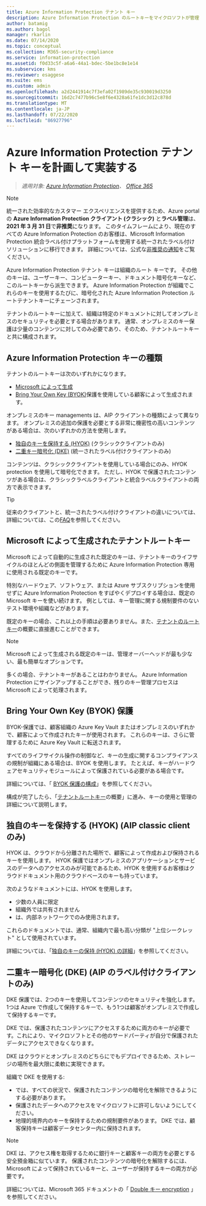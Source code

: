 ```yaml
---
title: Azure Information Protection テナント キー
description: Azure Information Protection のルートキーをマイクロソフトが管理するのではなく、特定の規制に準拠するために、テナントのこのキーを作成して管理することをお勧めします。
author: batamig
ms.author: bagol
manager: rkarlin
ms.date: 07/14/2020
ms.topic: conceptual
ms.collection: M365-security-compliance
ms.service: information-protection
ms.assetid: f0d33c5f-a6a6-44a1-bdec-5be1bc8e1e14
ms.subservice: kms
ms.reviewer: esaggese
ms.suite: ems
ms.custom: admin
ms.openlocfilehash: a2d2441914c7f3efa02f1989de35c930019d3250
ms.sourcegitcommit: 16d2c7477b96c5e8f6e4328a61fe1dc3d12c878d
ms.translationtype: MT
ms.contentlocale: ja-JP
ms.lasthandoff: 07/22/2020
ms.locfileid: "86927796"
---
```

# <a name="planning-and-implementing-your-azure-information-protection-tenant-key"></a>Azure Information Protection テナント キーを計画して実装する

>*適用対象: [Azure Information Protection](https://azure.microsoft.com/pricing/details/information-protection)、 [Office 365](https://download.microsoft.com/download/E/C/F/ECF42E71-4EC0-48FF-AA00-577AC14D5B5C/Azure_Information_Protection_licensing_datasheet_EN-US.pdf)*

>[!NOTE] 
> 統一された効率的なカスタマー エクスペリエンスを提供するため、Azure portal の **Azure Information Protection クライアント (クラシック)** と**ラベル管理**は、**2021 年 3 月 31 日**で**非推奨**になります。 このタイムフレームにより、現在のすべての Azure Information Protection のお客様は、Microsoft Information Protection 統合ラベル付けプラットフォームを使用する統一されたラベル付けソリューションに移行できます。 詳細については、公式な[非推奨の通知](https://aka.ms/aipclassicsunset)をご覧ください。

Azure Information Protection テナント キーは組織のルート キーです。 その他のキーは、ユーザーキー、コンピューターキー、ドキュメント暗号化キーなど、このルートキーから派生できます。 Azure Information Protection が組織でこれらのキーを使用するたびに、暗号化された Azure Information Protection ルートテナントキーにチェーンされます。

テナントのルートキーに加えて、組織は特定のドキュメントに対してオンプレミスのセキュリティを必要とする場合があります。 通常、オンプレミスのキー保護は少量のコンテンツに対してのみ必要であり、そのため、テナントルートキーと共に構成されます。

## <a name="azure-information-protection-key-types"></a>Azure Information Protection キーの種類

テナントのルートキーは次のいずれかになります。

- [Microsoft によって生成](#tenant-root-keys-generated-by-microsoft)
- [Bring Your Own Key (BYOK)](#bring-your-own-key-byok-protection)保護を使用している顧客によって生成されます。

オンプレミスのキー managements は、AIP クライアントの種類によって異なります。 オンプレミスの追加の保護を必要とする非常に機密性の高いコンテンツがある場合は、次のいずれかの方法を使用します。

- [独自のキーを保持する (HYOK)](#hold-your-own-key-hyok-aip-classic-client-only) (クラシッククライアントのみ)
- [二重キー暗号化 (DKE)](#double-key-encryption-dke-aip-unified-labeling-client-only) (統一されたラベル付けクライアントのみ)

コンテンツは、クラシッククライアントを使用している場合にのみ、HYOK protection を使用して暗号化できます。 ただし、HYOK で保護されたコンテンツがある場合は、クラシックラベルクライアントと統合ラベルクライアントの両方で表示できます。 

> [!TIP]
> 従来のクライアントと、統一されたラベル付けクライアントの違いについては、 詳細については、この[FAQ](faqs.md#whats-the-difference-between-the-azure-information-protection-classic-and-unified-labeling-clients)を参照してください。
>

## <a name="tenant-root-keys-generated-by-microsoft"></a>Microsoft によって生成されたテナントルートキー

Microsoft によって自動的に生成された既定のキーは、テナントキーのライフサイクルのほとんどの側面を管理するために Azure Information Protection 専用に使用される既定のキーです。

特別なハードウェア、ソフトウェア、または Azure サブスクリプションを使用せずに Azure Information Protection をすばやくデプロイする場合は、既定の Microsoft キーを使い続けます。 例としては、キー管理に関する規制要件のないテスト環境や組織などがあります。

既定のキーの場合、これ以上の手順は必要ありません。また、[テナントのルートキー](get-started-tenant-root-keys.md)の概要に直接進むことができます。

> [!NOTE]
> Microsoft によって生成される既定のキーは、管理オーバーヘッドが最も少ない、最も簡単なオプションです。
>
> 多くの場合、テナントキーがあることはわかりません。 Azure Information Protection にサインアップすることができ、残りのキー管理プロセスは Microsoft によって処理されます。

## <a name="bring-your-own-key-byok-protection"></a>Bring Your Own Key (BYOK) 保護

BYOK-保護では、顧客組織の Azure Key Vault またはオンプレミスのいずれかで、顧客によって作成されたキーが使用されます。 これらのキーは、さらに管理するために Azure Key Vault に転送されます。

すべてのライフサイクル操作の制御など、キーの生成に関するコンプライアンスの規制が組織にある場合は、BYOK を使用します。 たとえば、キーがハードウェアセキュリティモジュールによって保護されている必要がある場合です。

詳細については、「 [BYOK 保護の構成](byok-price-restrictions.md)」を参照してください。 

構成が完了したら、「[テナントルートキー](get-started-tenant-root-keys.md)の概要」に進み、キーの使用と管理の詳細について説明します。

## <a name="hold-your-own-key-hyok-aip-classic-client-only"></a>独自のキーを保持する (HYOK) (AIP classic client のみ)

HYOK は、クラウドから分離された場所で、顧客によって作成および保持されるキーを使用します。 HYOK 保護ではオンプレミスのアプリケーションとサービスのデータへのアクセスのみが可能であるため、HYOK を使用するお客様はクラウドドキュメント用のクラウドベースのキーも持っています。

次のようなドキュメントには、HYOK を使用します。

- 少数の人員に限定
- 組織外では共有されません
- は、内部ネットワークでのみ使用されます。

これらのドキュメントでは、通常、組織内で最も高い分類が "上位シークレット" として使用されています。

詳細については、「[独自のキーの保持 (HYOK) の詳細](configure-adrms-restrictions.md)」を参照してください。

## <a name="double-key-encryption-dke-aip-unified-labeling-client-only"></a>二重キー暗号化 (DKE) (AIP のラベル付けクライアントのみ)

DKE 保護では、2つのキーを使用してコンテンツのセキュリティを強化します。1つは Azure で作成して保持するキーで、もう1つは顧客がオンプレミスで作成して保持するキーです。

DKE では、保護されたコンテンツにアクセスするために両方のキーが必要です。これにより、マイクロソフトとその他のサードパーティが自分で保護されたデータにアクセスできなくなります。

DKE はクラウドとオンプレミスのどちらにでもデプロイできるため、ストレージの場所を最大限に柔軟に実現できます。

組織で DKE を使用する:

- では、すべての状況で、保護されたコンテンツの暗号化を解除できるようにする必要があります。
- 保護されたデータへのアクセスをマイクロソフトに許可しないようにしてください。
- 地理的境界内のキーを保持するための規制要件があります。 DKE では、顧客保持キーは顧客データセンター内に保持されます。

> [!NOTE]
> DKE は、アクセス権を取得するために銀行キーと顧客キーの両方を必要とする安全預金箱に似ています。
> 保護されたコンテンツの暗号化を解除するには、Microsoft によって保持されているキーと、ユーザーが保持するキーの両方が必要です。

<!--
The following video shows how DKE works to secure your content.

> [!VIDEO https://msit.microsoftstream.com/embed/video/f466a1ff-0400-a936-221c-f1eab45dc756]
-->
詳細については、Microsoft 365 ドキュメントの「 [Double キー encryption](https://docs.microsoft.com/microsoft-365/compliance/double-key-encryption) 」を参照してください。 

